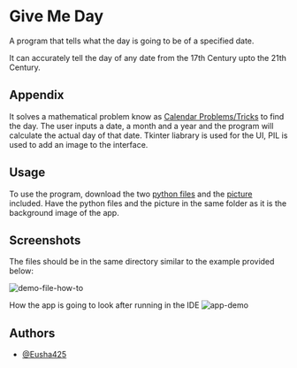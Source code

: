 
# Give Me Day

A program that tells what the day is going to be of a specified date. 

It can accurately tell the day of any date from the 17th Century upto the 21th Century.

## Appendix

It solves a mathematical problem know as [Calendar Problems/Tricks](https://www.hitbullseye.com/Calendar-Tricks.php) to find the day. The user inputs a date, a month and a year and the program will calculate the actual day of that date. Tkinter liabrary is used for the UI, PIL is used to add an image to the interface. 





## Usage

To use the program, download the two [python files](https://github.com/Eusha425/give-me-day) and the [picture]() included. Have the python files and the picture in the same folder as it is the background image of the app.

## Screenshots

The files should be in the same directory similar to the example provided below:

![demo-file-how-to](https://github.com/Eusha425/give-me-day/blob/main/Files%20Help/File%20in%20the%20same%20folder.png)

How the app is going to look after running in the IDE
![app-demo](https://github.com/Eusha425/give-me-day/blob/main/Files%20Help/App%20demo.png)
## Authors

- [@Eusha425](https://github.com/Eusha425)

